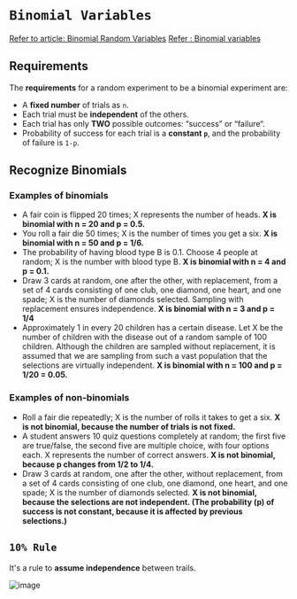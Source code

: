 # `Binomial Variables`

[Refer to article: Binomial Random Variables](http://bolt.mph.ufl.edu/6050-6052/unit-3b/binomial-random-variables/)
[Refer : Binomial variables](https://www.khanacademy.org/math/ap-statistics/random-variables-ap/modal/v/binomial-variables)

## Requirements
The **requirements** for a random experiment to be a binomial experiment are:
- A **fixed number** of trials as `n`.
- Each trial must be **independent** of the others.
- Each trial has only **TWO** possible outcomes: “success” or “failure“.
- Probability of success for each trial is a **constant `p`**, and the probability of failure is `1-p`.

## Recognize Binomials

### Examples of binomials
- A fair coin is flipped 20 times; X represents the number of heads.
**X is binomial with n = 20 and p = 0.5.**
- You roll a fair die 50 times; X is the number of times you get a six.
**X is binomial with n = 50 and p = 1/6.**
- The probability of having blood type B is 0.1. Choose 4 people at random; X is the number with blood type B.
**X is binomial with n = 4 and p = 0.1.**
- Draw 3 cards at random, one after the other, with replacement, from a set of 4 cards consisting of one club, one diamond, one heart, and one spade; X is the number of diamonds selected. Sampling with replacement ensures independence.
**X is binomial with n = 3 and p = 1/4**
- Approximately 1 in every 20 children has a certain disease. Let X be the number of children with the disease out of a random sample of 100 children. Although the children are sampled without replacement, it is assumed that we are sampling from such a vast population that the selections are virtually independent.
**X is binomial with n = 100 and p = 1/20 = 0.05.**

### Examples of non-binomials
- Roll a fair die repeatedly; X is the number of rolls it takes to get a six.
**X is not binomial, because the number of trials is not fixed.**
- A student answers 10 quiz questions completely at random; the first five are true/false, the second five are multiple choice, with four options each. X represents the number of correct answers.
**X is not binomial, because p changes from 1/2 to 1/4.**
- Draw 3 cards at random, one after the other, without replacement, from a set of 4 cards consisting of one club, one diamond, one heart, and one spade; X is the number of diamonds selected.
**X is not binomial, because the selections are not independent. (The probability (p) of success is not constant, because it is affected by previous selections.)**


## `10% Rule`
It's a rule to **assume independence** between trails.

![image](https://user-images.githubusercontent.com/14041622/44390420-cd525000-a55f-11e8-9149-aa872068be44.png)
